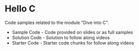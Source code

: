 # Hello C

Code samples related to the module "Dive into C". 

* Sample Code - Code provided on slides or as full samples
* Solution Code - Solution to follow along videos
* Starter Code - Starter code chunks for follow along videos